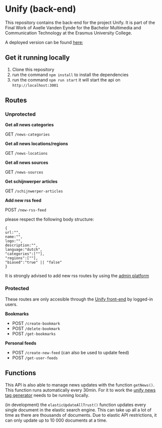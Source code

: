 # Unify (back-end)

This repository contains the back-end for the project Unify. It is part of the Final Work of Axelle Vanden Eynde for the Bachelor Multimedia and Communication Technology at the Erasmus University College. 

A deployed version can be found [here](https://unify-back-express.herokuapp.com);
## Get it running locally

1. Clone this repository
2. run the command `npm install` to install the dependencies
3. run the command `npm run start` it will start the api on `http://localhost:3001`

## Routes

### Unprotected

**Get all news categories**

GET `/news-categories`

**Get all news locations/regions**

GET `/news-locations`

**Get all news sources**

GET `/news-sources`

**Get schijnwerper articles**

GET `/schijnwerper-articles`

**Add new rss feed**

POST `/new-rss-feed`

please respect the following body structure:
```
{
url:"",
name:"",
logo:"",
description:"",
language:"dutch",
"categories":[""],
"regions":[""],
"biased":"true" || "false"
}
```
It is strongly advised to add new rss routes by using the [admin platform](https://github.com/axellevandeneynde/unify-admin)

### Protected
These routes are only accesible through the [Unify front-end](https://github.com/axellevandeneynde/unify-front) by logged-in users.

**Bookmarks**

- POST `/create-bookmark`
- POST `/delete-bookmark`
- POST `/get-bookmarks`

**Personal feeds**

- POST `/create-new-feed` (can also be used to update feed)
- POST `/get-user-feeds`

## Functions

This API is also able to manage news updates with the function `getNews()`. This function runs automatically every 30min. For it to work the [unify news tag generator](https://github.com/axellevandeneynde/unify-news-tag-generator) needs to be running locally. 

(in development) the `elasticUpdateAllTrust()` function updates every single document in the elastic search engine. This can take up all a lot of time as there are thousands of documents. Due to elastic API restrictions, it can only update up to 10 000 documents at a time. 











